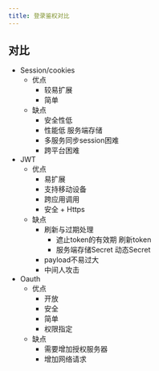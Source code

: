 ```yaml
---
title: 登录鉴权对比
---
```

## 对比

- Session/cookies
    - 优点
        - 较易扩展
        - 简单
    - 缺点
        - 安全性低
        - 性能低 服务端存储
        - 多服务同步session困难
        - 跨平台困难
- JWT
    - 优点
        - 易扩展
        - 支持移动设备
        - 跨应用调用
        - 安全 + Https
    - 缺点
        - 刷新与过期处理 
            - 遮止token的有效期  刷新token 
            - 服务端存储Secret 动态Secret
        - payload不易过大
        - 中间人攻击
- Oauth
    - 优点
        - 开放
        - 安全
        - 简单
        - 权限指定
    - 缺点
        - 需要增加授权服务器
        - 增加网络请求
